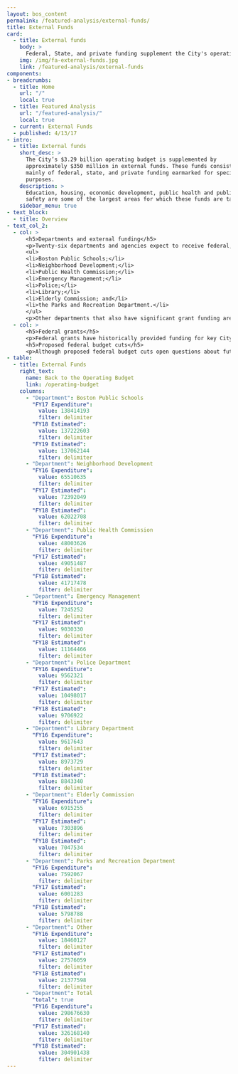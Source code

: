 ```yaml
---
layout: bos_content
permalink: /featured-analysis/external-funds/
title: External Funds
card: 
  - title: External funds
    body: >
      Federal, State, and private funding supplement the City's operating budget.
    img: /img/fa-external-funds.jpg
    link: /featured-analysis/external-funds
components:
- breadcrumbs:
  - title: Home
    url: "/"
    local: true
  - title: Featured Analysis
    url: "/featured-analysis/"
    local: true
  - current: External Funds
  - published: 4/13/17
- intro:
  - title: External funds
    short_desc: >
      The City’s $3.29 billion operating budget is supplemented by 
      approximately $350 million in external funds. These funds consist 
      mainly of federal, state, and private funding earmarked for specific 
      purposes. 
    description: >
      Education, housing, economic development, public health and public 
      safety are some of the largest areas for which these funds are targeted.
    sidebar_menu: true
- text_block:
  - title: Overview
- text_col_2:
  - col: >
      <h5>Departments and external funding</h5>
      <p>Twenty-six departments and agencies expect to receive federal, state or other forms of external funding in FY19. Over 92% of the City’s external funds are found in eight of those twenty-six departments. These eight departments are:</p>
      <ul>
      <li>Boston Public Schools;</li>
      <li>Neighborhood Development;</li>
      <li>Public Health Commission;</li>
      <li>Emergency Management;</li>
      <li>Police;</li>
      <li>Library;</li>
      <li>Elderly Commission; and</li>
      <li>the Parks and Recreation Department.</li>
      </ul>
      <p>Other departments that also have significant grant funding are the Office of Economic Development and the Fire Department. Descriptions and amounts of grants by department can be found on department pages.</p>
  - col: >
      <h5>Federal grants</h5>
      <p>Federal grants have historically provided funding for key City priorities for education, community development, and services for seniors. Boston Public Schools, the Department of Neighborhood Development (DND), and the Elderly Commission have been the traditional recipients of recurring entitlement grants provided by the federal government.</p>
      <h5>Proposed federal budget cuts</h5>
      <p>Although proposed federal budget cuts open questions about future levels of funding for Community Development Block Grant (CDBG) and HOME Investment Partnership, this budget assumes that DND will continue to receive these recurring federal entitlement grants, which provide funding for a variety of neighborhood development activities. The City will advocate that these critical programs are maintained in the federal budget. Other sources of federal funding received by the City are used to address diverse needs and/or creative approaches for homeland security, community policing and housing support for the homeless.</p>
- table:
  - title: External Funds
    right_text: 
      name: Back to the Operating Budget
      link: /operating-budget
    columns: 
      - "Department": Boston Public Schools
        "FY17 Expenditure": 
          value: 138414193
          filter: delimiter
        "FY18 Estimated":
          value: 137222603
          filter: delimiter
        "FY19 Estimated":
          value: 137062144
          filter: delimiter
      - "Department": Neighborhood Development
        "FY16 Expenditure": 
          value: 65510635
          filter: delimiter
        "FY17 Estimated":
          value: 72392049
          filter: delimiter
        "FY18 Estimated":
          value: 62022708
          filter: delimiter
      - "Department": Public Health Commission
        "FY16 Expenditure": 
          value: 48003626
          filter: delimiter
        "FY17 Estimated":
          value: 49051487
          filter: delimiter
        "FY18 Estimated":
          value: 41717478
          filter: delimiter
      - "Department": Emergency Management
        "FY16 Expenditure": 
          value: 7245252
          filter: delimiter
        "FY17 Estimated":
          value: 9030330
          filter: delimiter
        "FY18 Estimated":
          value: 11164466
          filter: delimiter
      - "Department": Police Department
        "FY16 Expenditure": 
          value: 9562321
          filter: delimiter
        "FY17 Estimated":
          value: 10498017
          filter: delimiter
        "FY18 Estimated":
          value: 9706922
          filter: delimiter
      - "Department": Library Department
        "FY16 Expenditure": 
          value: 9617643
          filter: delimiter
        "FY17 Estimated":
          value: 8973729
          filter: delimiter
        "FY18 Estimated":
          value: 8843340
          filter: delimiter
      - "Department": Elderly Commission
        "FY16 Expenditure": 
          value: 6915255
          filter: delimiter
        "FY17 Estimated":
          value: 7303896
          filter: delimiter
        "FY18 Estimated":
          value: 7047534
          filter: delimiter
      - "Department": Parks and Recreation Department
        "FY16 Expenditure": 
          value: 7592067
          filter: delimiter
        "FY17 Estimated":
          value: 6001283
          filter: delimiter
        "FY18 Estimated":
          value: 5798788
          filter: delimiter
      - "Department": Other
        "FY16 Expenditure": 
          value: 18460127
          filter: delimiter
        "FY17 Estimated":
          value: 27576059
          filter: delimiter
        "FY18 Estimated":
          value: 21377598
          filter: delimiter
      - "Department": Total
        "total": true
        "FY16 Expenditure": 
          value: 298676630
          filter: delimiter
        "FY17 Estimated":
          value: 326168140
          filter: delimiter
        "FY18 Estimated":
          value: 304901438
          filter: delimiter
---
```

